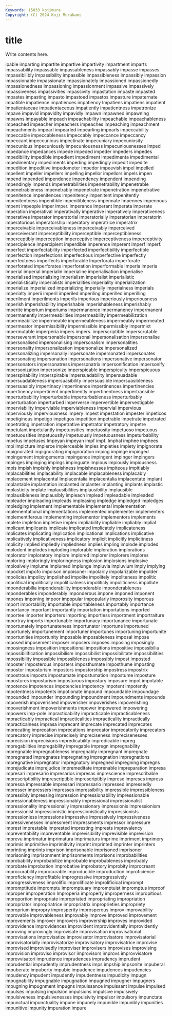 ```yaml
---
Keywords: 15033 kojimura
Copyright: (C) 2024 Koji Murakami
---
```


# title

Write contents here.



ipable imparting impartite impartive impartivity impartment imparts impassability
impassable impassableness impassably impasse impasses impassibilibly impassibility impassible impassibleness impassibly
impassion impassionable impassionate impassionately impassioned impassionedly impassionedness impassioning impassionment impassive
impassively impassiveness impassivities impassivity impastation impaste impasted impastes impasting impasto
impastoed impastos impasture impaternate impatible impatience impatiences impatiency Impatiens impatiens
impatient Impatientaceae impatientaceous impatiently impatientness impatronize impave impavid impavidity impavidly
impawn impawned impawning impawns impayable impeach impeachability impeachable impeachableness impeached
impeacher impeachers impeaches impeaching impeachment impeachments impearl impearled impearling impearls
impeccability impeccable impeccableness impeccably impeccance impeccancy impeccant impeccunious impectinate impecuniary
impecuniosity impecunious impecuniously impecuniousness impecuniousnesses imped impedance impedances impede impeded
impeder impeders impedes impedibility impedible impedient impediment impedimenta impedimental impedimentary
impediments impeding impedingly impedit impedite impedition impeditive impedometer impedor impeevish
impel impelled impellent impeller impellers impelling impellor impellors impels impen
impend impended impendence impendency impendent impending impendingly impends impenetrabilities impenetrability
impenetrable impenetrableness impenetrably impenetrate impenetration impenetrative impenitence impenitences impenitency impenitent
impenitently impenitentness impenitible impenitibleness impennate Impennes impennous impent impeople imper
imper. imperance imperant Imperata imperate imperation imperatival imperativally imperative imperatively
imperativeness imperatives imperator imperatorial imperatorially imperatorian imperatorin imperatorious imperatorship imperatory
imperatrice imperatrix imperceivable imperceivableness imperceivably imperceived imperceiverant imperceptibility imperceptible imperceptibleness
imperceptibly imperception imperceptive imperceptiveness imperceptivity impercipience impercipient imperdible imperence imperent
imperf imperf. imperfect imperfectability imperfected imperfectibility imperfectible imperfection imperfections imperfectious
imperfective imperfectly imperfectness imperfects imperforable Imperforata imperforate imperforated imperforates imperforation
imperformable Imperia imperia Imperial imperial imperialin imperialine imperialisation imperialise imperialised
imperialising imperialism imperialist imperialistic imperialistically imperialists imperialities imperiality imperialization imperialize
imperialized imperializing imperially imperialness imperials imperialty imperii imperil imperiled imperiling
imperilled imperilling imperilment imperilments imperils imperious imperiously imperiousness imperish imperishability
imperishable imperishableness imperishably imperite imperium imperiums impermanence impermanency impermanent impermanently
impermeabilities impermeability impermeabilization impermeabilize impermeable impermeableness impermeably impermeated impermeator impermissibility
impermissible impermissibly impermixt impermutable imperperia impers impers. imperscriptible imperscrutable imperseverant
impersonable impersonal impersonalisation impersonalise impersonalised impersonalising impersonalism impersonalities impersonality impersonalization
impersonalize impersonalized impersonalizing impersonally impersonate impersonated impersonates impersonating impersonation impersonations
impersonative impersonator impersonators impersonatress impersonatrix impersonification impersonify impersonization impersonize imperspicable
imperspicuity imperspicuous imperspirability imperspirable impersuadability impersuadable impersuadableness impersuasibility impersuasible impersuasibleness
impersuasibly impertinacy impertinence impertinences impertinencies impertinency impertinent impertinently impertinentness impertransible
imperturbability imperturbable imperturbableness imperturbably imperturbation imperturbed imperverse impervertible impervestigable imperviability
imperviable imperviableness impervial impervious imperviously imperviousness impery impest impestation impester
impeticos impetiginous impetigo impetigos impetition impetrable impetrate impetrated impetrating impetration
impetrative impetrator impetratory impetre impetulant impetulantly impetuosities impetuosity impetuoso impetuous
impetuousities impetuousity impetuously impetuousness impeturbability impetus impetuses Impeyan impeyan impf
impf. Imphal imphee imphees impi impicture impierce impierceable impies impieties
impiety impignorate impignorated impignorating impignoration imping impinge impinged impingement impingements
impingence impingent impinger impingers impinges impinging impings impinguate impious impiously
impiousness impis impish impishly impishness impishnesses impiteous impitiably implacabilities implacability
implacable implacableness implacably implacement implacental Implacentalia implacentalia implacentate implant implantable
implantation implanted implanter implanting implants implastic implasticity implate implausibilities implausibility
implausible implausibleness implausibly impleach implead impleadable impleaded impleader impleading impleads
impleasing impledge impledged impledges impledging implement implementable implemental implementation implementational
implementations implemented implementer implementers implementiferous implementing implementor implementors implements implete
impletion impletive implex impliability impliable impliably implial implicant implicants implicate
implicated implicately implicateness implicates implicating implication implicational implications implicative implicatively
implicativeness implicatory implicit implicitly implicitness implicity implied impliedly impliedness implies
impling implode imploded implodent implodes imploding implorable imploration implorations implorator
imploratory implore implored implorer implorers implores imploring imploringly imploringness implosion
implosions implosive implosively implume implumed implunge impluvia impluvium imply implying
impocket impofo impoison impoisoner impolarily impolarizable impolder impolicies impolicy impolished
impolite impolitely impoliteness impolitic impolitical impolitically impoliticalness impoliticly impoliticness impollute
imponderabilia imponderability imponderable imponderableness imponderables imponderably imponderous impone imponed imponent
impones imponing impoor impopular impopularly imporosity imporous import importability importable
importableness importably importance importancy important importantly importation importations imported importee
importer importers importing importless importment importraiture importray imports importunable importunacy
importunance importunate importunately importunateness importunator importune importuned importunely importunement importuner
importunes importuning importunite importunities importunity imposable imposableness imposal impose imposed
imposement imposer imposers imposes imposing imposingly imposingness imposition impositional impositions
impositive impossibilia impossibilification impossibilism impossibilist impossibilitate impossibilities impossibility impossible impossibleness
impossibly impost imposted imposter imposterous imposters imposthumate imposthume imposting impostor
impostorism impostors impostorship impostress impostrix impostrous imposts impostumate impostumation impostume
imposture impostures imposturism imposturous impostury imposure impot impotable impotence impotences
impotencies impotency impotent impotently impotentness impotents impotionate impound impoundable impoundage
impounded impounder impounding impoundment impoundments impounds impoverish impoverished impoverisher impoverishes
impoverishing impoverishment impoverishments impower impowered impowering impowers imp-pole impracticability impracticable
impracticableness impracticably impractical impracticalities impracticality impractically impracticalness imprasa imprecant imprecate
imprecated imprecates imprecating imprecation imprecations imprecator imprecatorily imprecators imprecatory imprecise
imprecisely impreciseness imprecisenesses imprecision imprecisions impredicability impredicable impreg impregabilities impregability
impregable impregn impregnability impregnable impregnableness impregnably impregnant impregnate impregnated impregnates
impregnating impregnation impregnations impregnative impregnator impregnatory impregned impregning impregns imprejudicate
imprejudice impremeditate imprenable impreparation impresa impresari impresario impresarios impresas imprescience
imprescribable imprescriptibility imprescriptible imprescriptibly imprese impreses impress impressa impressable impressari
impressario impressed impressedly impresser impressers impresses impressibility impressible impressibleness impressibly
impressing impression impressionability impressionable impressionableness impressionably impressional impressionalist impressionality impressionally
impressionary impressionis impressionism impressionist impressionistic impressionistically impressionists impressionless impressions impressive
impressively impressiveness impressivenesses impressment impressments impressor impressure imprest imprestable imprested
impresting imprests imprevalency impreventability impreventable imprevisibility imprevisible imprevision imprevu imprimatur
imprimatura imprimaturs imprime impriment imprimery imprimis imprimitive imprimitivity imprint imprinted
imprinter imprinters imprinting imprints imprison imprisonable imprisoned imprisoner imprisoning imprisonment
imprisonments imprisons improbabilities improbability improbabilize improbable improbableness improbably improbate improbation
improbative improbatory improbity improcreant improcurability improcurable improducible improduction improficience improficiency
improfitable improgressive improgressively improgressiveness improlific improlificate improlificical imprompt impromptitude impromptu
impromptuary impromptuist impromptus improof improper improperation Improperia improperly improperness impropitious
improportion impropriate impropriated impropriating impropriation impropriator impropriatrice impropriatrix improprieties impropriety
improprium impropry improsperity improsperous improv improvability improvable improvableness improvably improve
improved improvement improvements improver improvers improvership improves improvided improvidence improvidences
improvident improvidentially improvidently improving improvingly improvisate improvisation improvisational improvisations improvisatize
improvisator improvisatore improvisatorial improvisatorially improvisatorize improvisatory improvisatrice improvise improvised improvisedly
improviser improvisers improvises improvising improvision improviso improvisor improvisors improvs improvvisatore
improvvisatori imprudence imprudences imprudency imprudent imprudential imprudently imprudentness imps impship
impsonite impuberal impuberate impuberty impubic impudence impudences impudencies impudency impudent
impudently impudentness impudicity impugn impugnability impugnable impugnation impugned impugner impugners
impugning impugnment impugns impuissance impuissant impulse impulsed impulses impulsing impulsion
impulsions impulsive impulsively impulsiveness impulsivenesses impulsivity impulsor impulsory impunctate impunctual
impunctuality impune impunely impunible impunibly impunities impunitive impunity impuration impure
